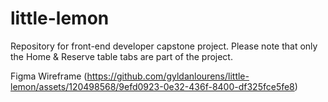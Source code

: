 # little-lemon
 Repository for front-end developer capstone project.
 Please note that only the Home & Reserve table tabs are part of the project.

Figma Wireframe (https://github.com/gyldanlourens/little-lemon/assets/120498568/9efd0923-0e32-436f-8400-df325fce5fe8)
